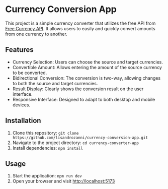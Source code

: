 # Currency Conversion App

This project is a simple currency converter that utilizes the free API from [Free Currency API](https://freecurrencyapi.com/). It allows users to easily and quickly convert amounts from one currency to another.

## Features

- Currency Selection: Users can choose the source and target currencies.
- Convertible Amount: Allows entering the amount of the source currency to be converted.
- Bidirectional Conversion: The conversion is two-way, allowing changes to both the source and target currencies.
- Result Display: Clearly shows the conversion result on the user interface.
- Responsive Interface: Designed to adapt to both desktop and mobile devices.

## Installation

1. Clone this repository: `git clone https://github.com/lisandrozanni/currency-conversion-app.git`
2. Navigate to the project directory: `cd currency-converter-app`
3. Install dependencies: `npm install`

## Usage

1. Start the application: `npm run dev`
2. Open your browser and visit [http://localhost:5173](http://localhost:5173)
